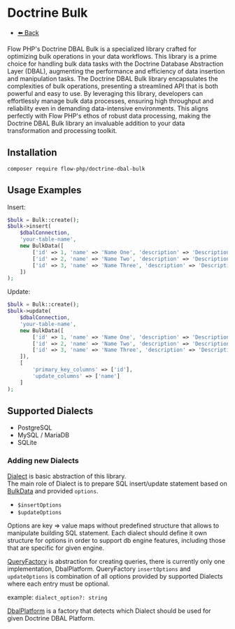 # Doctrine Bulk

- [⬅️️ Back](../../introduction.md)

Flow PHP's Doctrine DBAL Bulk is a specialized library crafted for optimizing bulk operations in your data workflows.
This library is a prime choice for handling bulk data tasks with the Doctrine Database Abstraction Layer (DBAL),
augmenting the performance and efficiency of data insertion and manipulation tasks. The Doctrine DBAL Bulk library
encapsulates the complexities of bulk operations, presenting a streamlined API that is both powerful and easy to use. By
leveraging this library, developers can effortlessly manage bulk data processes, ensuring high throughput and
reliability even in demanding data-intensive environments. This aligns perfectly with Flow PHP's ethos of robust data
processing, making the Doctrine DBAL Bulk library an invaluable addition to your data transformation and processing
toolkit.

## Installation

```
composer require flow-php/doctrine-dbal-bulk
```

## Usage Examples

Insert:

```php
$bulk = Bulk::create();
$bulk->insert(
    $dbalConnection,
    'your-table-name',
    new BulkData([
        ['id' => 1, 'name' => 'Name One', 'description' => 'Description One'],
        ['id' => 2, 'name' => 'Name Two', 'description' => 'Description Two'],
        ['id' => 3, 'name' => 'Name Three', 'description' => 'Description Three'],
    ])
);

```

Update:

```php
$bulk = Bulk::create();
$bulk->update(
    $dbalConnection,
    'your-table-name',
    new BulkData([
        ['id' => 1, 'name' => 'Name One', 'description' => 'Description One'],
        ['id' => 2, 'name' => 'Name Two', 'description' => 'Description Two'],
        ['id' => 3, 'name' => 'Name Three', 'description' => 'Description Three'],
    ]),
    [
        'primary_key_columns' => ['id'],
        'update_columns' => ['name']
    ]
);

```

## Supported Dialects

* PostgreSQL
* MySQL / MariaDB
* SQLite

### Adding new Dialects

[Dialect](/src/lib/doctrine-dbal-bulk/src/Flow/Doctrine/Bulk/Dialect/Dialect.php) is basic abstraction of this library.  
The main role of Dialect is to prepare SQL insert/update statement based
on [BulkData](/src/lib/doctrine-dbal-bulk/src/Flow/Doctrine/Bulk/BulkData.php)
and provided `options`.

* `$insertOptions`
* `$updateOptions`

Options are key => value maps without predefined structure that allows to manipulate building SQL statement.
Each dialect should define it own structure for options in order to support db engine features, including those
that are specific for given engine.

[QueryFactory](/src/lib/doctrine-dbal-bulk/src/Flow/Doctrine/Bulk/QueryFactory.php) is abstraction for creating queries, there is currently only one
implementation, DbalPlatform. QueryFactory `insertOptions` and `updateOptions` is combination of all options provided
by supported Dialects where each entry must be optional.

example:
`dialect_option?: string`

[DbalPlatform](/src/lib/doctrine-dbal-bulk/src/Flow/Doctrine/Bulk/DbalPlatform.php) is a factory that detects which Dialect should be used for given
Doctrine DBAL Platform. 
